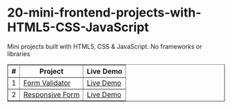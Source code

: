 # 20-mini-frontend-projects-with-HTML5-CSS-JavaScript
Mini projects built with HTML5, CSS &amp; JavaScript. No frameworks or libraries
<table border="1">
  <thead>
    <tr>
      <th>#</th>
      <th>Project</th>
      <th>Live Demo</th>
    </tr>
  </thead>
  <tbody>
    <tr>
      <td>1</td>
      <td><a href="https://github.com/Saja-Omar/20-mini-frontend-projects-with-HTML5-CSS-JavaScript/tree/main/Form%20Validator">Form Validator</a></td>
      <td><a href="daynmicform.netlify.app">Live Demo</a></td>
    </tr>
    <tr>
      <td>2</td>
      <td><a href="https://github.com/Saja-Omar/20-mini-frontend-projects-with-HTML5-CSS-JavaScript/tree/main/responsive%20form">Responsive Form</a></td>
      <td><a href="https://dynamicform.netlify.app">Live Demo</a></td>
    </tr>
  </tbody>
</table>
